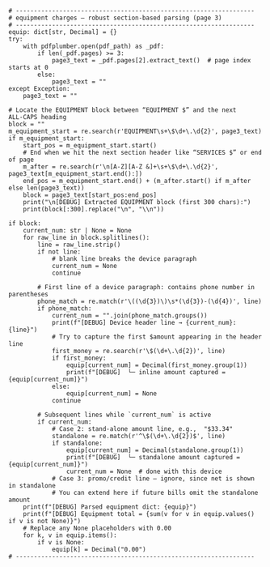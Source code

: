     # ------------------------------------------------------------------
    # equipment charges – robust section‑based parsing (page 3)
    # ------------------------------------------------------------------
    equip: dict[str, Decimal] = {}
    try:
        with pdfplumber.open(pdf_path) as _pdf:
            if len(_pdf.pages) >= 3:
                page3_text = _pdf.pages[2].extract_text()  # page index starts at 0
            else:
                page3_text = ""
    except Exception:
        page3_text = ""

    # Locate the EQUIPMENT block between “EQUIPMENT $” and the next ALL‑CAPS heading
    block = ""
    m_equipment_start = re.search(r'EQUIPMENT\s+\$\d+\.\d{2}', page3_text)
    if m_equipment_start:
        start_pos = m_equipment_start.start()
        # End when we hit the next section header like “SERVICES $” or end of page
        m_after = re.search(r'\n[A-Z][A-Z &]+\s+\$\d+\.\d{2}', page3_text[m_equipment_start.end():])
        end_pos = m_equipment_start.end() + (m_after.start() if m_after else len(page3_text))
        block = page3_text[start_pos:end_pos]
        print("\n[DEBUG] Extracted EQUIPMENT block (first 300 chars):")
        print(block[:300].replace("\n", "\\n"))

    if block:
        current_num: str | None = None
        for raw_line in block.splitlines():
            line = raw_line.strip()
            if not line:
                # blank line breaks the device paragraph
                current_num = None
                continue

            # First line of a device paragraph: contains phone number in parentheses
            phone_match = re.match(r'\((\d{3})\)\s*(\d{3})-(\d{4})', line)
            if phone_match:
                current_num = "".join(phone_match.groups())
                print(f"[DEBUG] Device header line → {current_num}: {line}")
                # Try to capture the first $amount appearing in the header line
                first_money = re.search(r'\$(\d+\.\d{2})', line)
                if first_money:
                    equip[current_num] = Decimal(first_money.group(1))
                    print(f"[DEBUG]  └─ inline amount captured = {equip[current_num]}")
                else:
                    equip[current_num] = None
                continue

            # Subsequent lines while `current_num` is active
            if current_num:
                # Case 2: stand‑alone amount line, e.g.,  "$33.34"
                standalone = re.match(r'^\$(\d+\.\d{2})$', line)
                if standalone:
                    equip[current_num] = Decimal(standalone.group(1))
                    print(f"[DEBUG]  └─ standalone amount captured = {equip[current_num]}")
                    current_num = None  # done with this device
                # Case 3: promo/credit line – ignore, since net is shown in standalone
                # You can extend here if future bills omit the standalone amount
        print(f"[DEBUG] Parsed equipment dict: {equip}")
        print(f"[DEBUG] Equipment total = {sum(v for v in equip.values() if v is not None)}")
        # Replace any None placeholders with 0.00
        for k, v in equip.items():
            if v is None:
                equip[k] = Decimal("0.00")
    # ------------------------------------------------------------------
